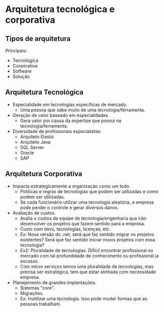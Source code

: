 # Arquitetura tecnológica e corporativa

## Tipos de arquitetura
Princípais:
* Tecnológica
* Corporativa
* Software
* Solução

## Arquitetura Tecnológica
* Especialidade em tecnologias específicas de mercado.
    * Uma pessoa que sabe muito de uma tecnologia/ferramenta.
* Geração de valor baseado em especialidades.
    * Gera valor por causa da expertise que possui na tecnologia/ferramenta.
* Diversidade de profissionais especialistas:
    * Arquiteto Elastic
    * Arquiteto Java
    * SQL Server
    * Oracle
    * SAP

## Arquitetura Corporativa
* Impacta estrategicamente a organização como um todo.
    * Politicas e regras de tecnologias que podem ser utilizadas e como podem ser utilizadas.
    * Se cada funcionário utilizar uma tecnologia aleatória, a empresa pode perder o controle e gerar diversos danos.
* Avaliação de custos.
    * Avalia o custos da equipe de tecnologia/engenharia que irão desenvolver os projetos que fazem sentido para a empresa.
    * Custo com devs, tecnologias, licenças, etc.
    * Ex: Nova versão do .net, será que faz sentido migrar os projetos existentes? Será que faz sentido iniciar novos projetos com essa tecnologia?
    * Ex2: Pluralidade de tecnologias. Difícil encontrar profissional no mercado com tal profundidade de conhecimento ou profissional ja escasso.
    * Com micro serviços temos uma pluralidade de tecnologias, mas precisa ser estratégica, tem que estar alinhada com necessidade empresa.
* Planejamento de grandes implantações.
    * Sistemas "core".
    * Migrações.
    * Ex: Inutilizar uma tecnologia. Isso pode mudar formas que as pessoas trabalham.

